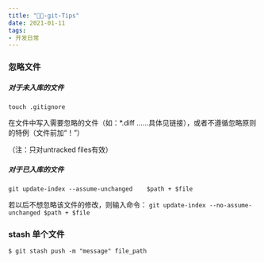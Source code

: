 ```yaml
---
title: "🎨🎨-git-Tips"
date: 2021-01-11
tags: 
- 开发日常
---
```

### 忽略文件
##### 对于未入库的文件

`touch .gitignore`

在文件中写入需要忽略的文件（如：*.diff  ……具体见链接），或者不遵循忽略原则的特例（文件前加“！”）

（注：只对untracked files有效）


##### 对于已入库的文件
`git update-index --assume-unchanged    $path + $file`

若以后不想忽略该文件的修改，则输入命令：
`git update-index --no-assume-unchanged $path + $file  `
### stash 单个文件
`$ git stash push -m "message" file_path`
